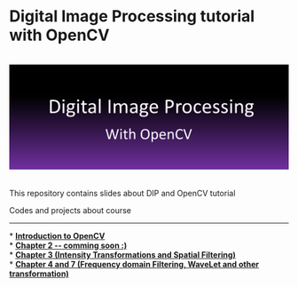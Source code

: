 # Digital Image Processing tutorial with OpenCV

<br />
<div align="center">
  <a href="https://github.com/othneildrew/Best-README-Template">
    <img src="logo.png" alt="Logo" >
  </a>
</div>
<br>

This repository contains slides about DIP and OpenCV tutorial
<br>

Codes and projects about course 
<hr>
* <a href="https://drive.google.com/drive/folders/1sSjMNDSX2ipWzHY3zaG7zcFds_77vJ71?usp=sharing"><strong>Introduction to OpenCV</strong></a>
<br>
* <a href=""><strong>Chapter 2 -- comming soon :)</strong></a>
<br>
* <a href="https://drive.google.com/drive/folders/1Y02pW49EIn81OrFxff9JK6YaAAoFujd5?usp=sharing"><strong>Chapter 3 (Intensity Transformations and Spatial Filtering)</strong></a>
<br>
* <a href="https://drive.google.com/drive/folders/1R9zHGodGnK630JLfFnQsLL1L7MBOEWlT?usp=sharing"><strong>Chapter 4 and 7 (Frequency domain Filtering, WaveLet and other transformation)</strong></a>
<br>

